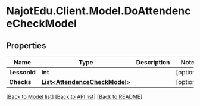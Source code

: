 # NajotEdu.Client.Model.DoAttendenceCheckModel

## Properties

Name | Type | Description | Notes
------------ | ------------- | ------------- | -------------
**LessonId** | **int** |  | [optional] 
**Checks** | [**List&lt;AttendenceCheckModel&gt;**](AttendenceCheckModel.md) |  | [optional] 

[[Back to Model list]](../README.md#documentation-for-models) [[Back to API list]](../README.md#documentation-for-api-endpoints) [[Back to README]](../README.md)

